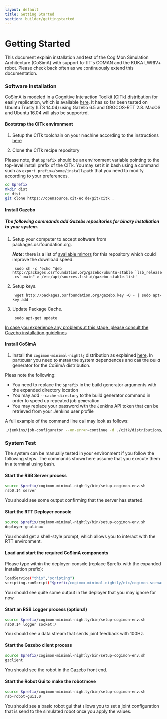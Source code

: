 ```yaml
---
layout: default
title: Getting Started
section: builder/gettingstarted
---
```


<div class="page-header">
  <h1>Getting Started</h1>
<!--   To get a feel for how the CogiMon modeling toolchain shall work and how you can use it to design control architecture for hybrid force and motion controllers, check out this intro video: -->
</div>

This document explain installation and test of the CogIMon Simulation Architecture (CoSimA) with support for IIT's COMAN and the KUKA LWRIV+ robot. Please check back often as we continuously extend this documentation.

### Software Installation

CoSimA is modeled in a Cognitive Interaction Toolkit (CITk) distribution for easily replication, which is available [here](https://toolkit.cit-ec.uni-bielefeld.de/systems/versions/cogimon-minimal-simulation-distribution-nightly). It has so far been tested on Ubuntu Trusty (LTS 14.04) using Gazebo 6.5 and OROCOS-RTT 2.8. MacOS and Ubuntu 16.04 will also be supported.

#### Bootstrap the CITk environment

1. Setup the CITk toolchain on your machine according to the instructions [here](https://toolkit.cit-ec.uni-bielefeld.de/tutorials/bootstrapping)

1. Clone the CITk recipe repository

Please note, that ```$prefix``` should be an environment variable pointing to the top-level install prefix of the CITk. You may set it in bash using a command such as ```export prefix=/some/install/path``` that you need to modify according to your preferences.

```bash
cd $prefix
mkdir dist
cd dist
git clone https://opensource.cit-ec.de/git/citk .
```

#### Install Gazebo 

##### The following commands add Gazebo repositories for binary installation to your system. 

1. Setup your computer to accept software from packages.osrfoundation.org.

    ***Note:*** there is a list of [available mirrors](https://bitbucket.org/osrf/gazebo/wiki/gazebo_mirrors) for this repository which could improve the download speed.

        sudo sh -c 'echo "deb http://packages.osrfoundation.org/gazebo/ubuntu-stable `lsb_release -cs` main" > /etc/apt/sources.list.d/gazebo-stable.list'

1. Setup keys.

        wget http://packages.osrfoundation.org/gazebo.key -O - | sudo apt-key add -

1. Update Package Cache.

        sudo apt-get update

[In case you experience any problems at this stage, please consult the Gazebo installation  guidelines](http://gazebosim.org/tutorials?tut=install_ubuntu&cat=install)

#### Install CoSimA

1. Install the ```cogimon-minimal-nightly``` distribution as explained [here](https://toolkit.cit-ec.uni-bielefeld.de/systems/versions/cogimon-minimal-simulation-distribution-nightly). In particular you need to install the system dependences and call the build generator for the CoSimA distribution.

Pleas note the following:

* You need to replace the ```$prefix``` in the build generator arguments with the expanded directory location
* You may add ```--cache-directory``` to the build generator command in order to speed up repeated job generation
* You may replace your password with the Jenkins API token that can be retrieved from your Jenkins user profile

A full example of the command line call may look as follows:

```bash
./jenkins/job-configurator --on-error=continue -d ./citk/distributions/cogimon-minimal-nightly.distribution -t './citk/templates/toolkit/*.template' -u ndehio -a 8c4ccaed525d91b0ea9de6f94bdbdd31 -D toolkit.volume=/vol/coman --delete-other --cache-directory=/home/ndehio/.buildgen
```

### System Test

The system can be manually tested in your environment if you follow the following steps. The commands shown here assume that you execute them in a  terminal using bash.

#### Start the RSB Server process

```bash
source $prefix/cogimon-minimal-nightly/bin/setup-cogimon-env.sh
rsb0.14 server
```

You should see some output confirming that the server has started.

#### Start the RTT Deployer console

```bash
source $prefix/cogimon-minimal-nightly/bin/setup-cogimon-env.sh
deployer-gnulinux
```

You should get a shell-style prompt, which allows you to interact with the RTT environment.

#### Load and start the required CoSimA components

Please type within the deployer-console (replace $prefix with the expanded installation prefix):

```bash
loadService("this","scripting")
scripting.runScript("$prefix/cogimon-minimal-nightly/etc/cogimon-scenarios/scenario-coman/coman_bring_up_kinchains.ops")
```

You should see quite some output in the deployer that you may ignore for now.

#### Start an RSB Logger process (optional)

```bash
source $prefix/cogimon-minimal-nightly/bin/setup-cogimon-env.sh
rsb0.14 logger socket:/
```

You should see a data stream that sends joint feedback with 100Hz.

#### Start the Gazebo client process

```bash
source $prefix/cogimon-minimal-nightly/bin/setup-cogimon-env.sh
gzclient
```

You should see the robot in the Gazebo front end.

#### Start the Robot Gui to make the robot move

```bash
source $prefix/cogimon-minimal-nightly/bin/setup-cogimon-env.sh
rsb-robot-gui1.0
```

You should see a basic robot gui that allows you to set a joint configuration that is send to the simulated robot once you apply the values.


<!-- TODO:
* Add link and explanation to CITk distribution / experiment -->

<!-- <p>
  <iframe id="player" type="text/html" width="640" height="390"
      src="http://www.youtube.com/embed/AuTo_6id3J8?enablejsapi=1&origin=http://docs.jetstrap.com/"
        frameborder="0"></iframe>

</p>
 -->
